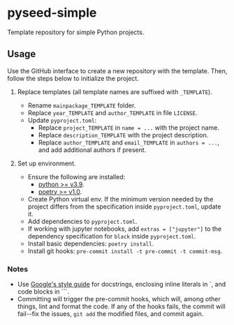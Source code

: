 # pyseed-simple
Template repository for simple Python projects.

## Usage
Use the GitHub interface to create a new repository with the template. Then, follow the steps below to initialize the project.

1. Replace templates (all template names are suffixed with `_TEMPLATE`).
   + Rename `mainpackage_TEMPLATE` folder.
   + Replace `year_TEMPLATE` and `author_TEMPLATE` in file `LICENSE`.
   + Update `pyproject.toml`:
     + Replace `project_TEMPLATE` in `name = ...` with the project name.
     + Replace `description_TEMPLATE` with the project description.
     + Replace `author_TEMPLATE` and `email_TEMPLATE` in `authors = ...`, and add additional authors if present.

2. Set up environment.
   + Ensure the following are installed:
     + [python >= v3.9](https://www.python.org/downloads/).
     + [poetry >= v1.0](https://python-poetry.org/docs/#installation).
   + Create Python virtual env. If the minimum version needed by the project differs from the specification inside `pyproject.toml`, update it.
   + Add dependencies to `pyproject.toml`.
   + If working with jupyter notebooks, add `extras = ["jupyter"]` to the dependency specification for `black` inside `pyproject.toml`.
   + Install basic dependencies: `poetry install`.
   + Install git hooks: `pre-commit install -t pre-commit -t commit-msg`.


### Notes

+ Use [Google's style guide](https://google.github.io/styleguide/pyguide.html#38-comments-and-docstrings) for docstrings, enclosing inline literals in `, and code blocks in ```.
+ Committing will trigger the pre-commit hooks, which will, among other things, lint and format the code. If any of the hooks fails, the commit will fail--fix the issues, `git add` the modified files, and commit again.
